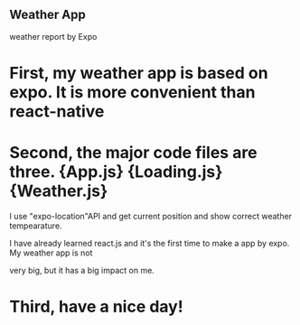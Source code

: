 ## Weather App
weather report by Expo 

# First, my weather app is based on expo. It is more convenient than react-native

# Second, the major code files are three. {App.js} {Loading.js} {Weather.js}

I use "expo-location"API and get current position and show correct weather tempearature. 

I have already learned react.js and it's the first time to make a app by expo. My weather app is not 

very big, but it has a big impact on me.

# Third, have a nice day!  
